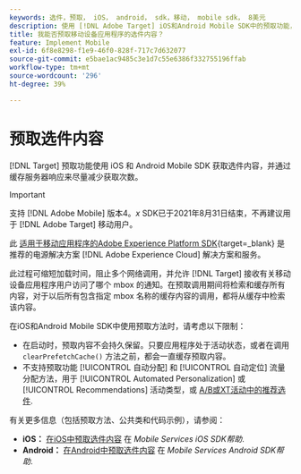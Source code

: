 ```yaml
---
keywords: 选件，预取， iOS， android， sdk，移动， mobile sdk， 8美元
description: 使用 [!DNL Adobe Target] iOS和Android Mobile SDK中的预取功能，用于通过缓存服务器响应来尽量减少获取选件内容的次数。
title: 我能否预取移动设备应用程序的选件内容？
feature: Implement Mobile
exl-id: 6f8e8298-f1e9-46f0-828f-717c7d632077
source-git-commit: e5bae1ac9485c3e1d7c55e6386f332755196ffab
workflow-type: tm+mt
source-wordcount: '296'
ht-degree: 39%

---
```


# 预取选件内容

[!DNL Target] 预取功能使用 iOS 和 Android Mobile SDK 获取选件内容，并通过缓存服务器响应来尽量减少获取次数。

>[!IMPORTANT]
>
>支持 [!DNL Adobe Mobile] 版本4。*x* SDK已于2021年8月31日结束，不再建议用于 [!DNL Adobe Target] 移动用户。
>
>此 [适用于移动应用程序的Adobe Experience Platform SDK](https://developer.adobe.com/client-sdks/documentation/){target=_blank} 是推荐的电源解决方案 [!DNL Adobe Experience Cloud] 解决方案和服务。

此过程可缩短加载时间，阻止多个网络调用，并允许 [!DNL Target] 接收有关移动设备应用程序用户访问了哪个 mbox 的通知。在预取调用期间将检索和缓存所有内容，对于以后所有包含指定 mbox 名称的缓存内容的调用，都将从缓存中检索该内容。

在iOS和Android Mobile SDK中使用预取方法时，请考虑以下限制：

* 在启动时，预取内容不会持久保留。只要应用程序处于活动状态，或者在调用 `clearPrefetchCache()` 方法之前，都会一直缓存预取内容。
* 不支持预取功能 [!UICONTROL 自动分配] 和 [!UICONTROL 自动定位] 流量分配方法，用于 [!UICONTROL Automated Personalization] 或 [!UICONTROL Recommendations] 活动类型，或 [A/B或XT活动中的推荐选件](https://experienceleague.adobe.com/docs/target/using/recommendations/recommendations-as-an-offer.html).

有关更多信息（包括预取方法、公共类和代码示例），请参阅：

* **iOS：**  [在iOS中预取选件内容](https://experienceleague.adobe.com/docs/mobile-services/ios/target-ios/c-mob-target-prefetch-ios.html) 在 *Mobile Services iOS SDK帮助*.
* **Android：**  [在Android中预取选件内容](https://experienceleague.adobe.com/docs/mobile-services/android/target-android/c-mob-target-prefetch-android.html) 在 *Mobile Services Android SDK帮助*.
